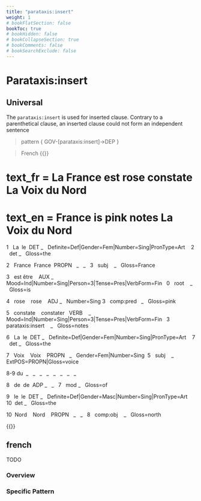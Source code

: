 ```yaml
---
title: "parataxis:insert"
weight: 1
# bookFlatSection: false
bookToc: true
# bookHidden: false
# bookCollapseSection: true
# bookComments: false
# bookSearchExclude: false
---
```



# Parataxis:insert


## Universal
The `parataxis:insert` is used for inserted clause. Contrary to a parenthetical clause, an inserted clause could not form an independent sentence

> pattern { GOV-[parataxis:insert]->DEP }  
  
> French
{{<conll>}}

# text_fr = La France est rose constate La Voix du Nord

# text_en = France is pink notes La Voix du Nord

1   La  le  DET _   Definite=Def|Gender=Fem|Number=Sing|PronType=Art    2   det _   Gloss=the

2   France  France  PROPN   _   _   3   subj    _   Gloss=France

3   est être    AUX _   Mood=Ind|Number=Sing|Person=3|Tense=Pres|VerbForm=Fin   0   root    _   Gloss=is

4   rose    rose    ADJ _   Number=Sing 3   comp:pred   _   Gloss=pink

5   constate    constater   VERB    _   Mood=Ind|Number=Sing|Person=3|Tense=Pres|VerbForm=Fin   3   parataxis:insert    _   Gloss=notes

6   La  le  DET _   Definite=Def|Gender=Fem|Number=Sing|PronType=Art    7   det _   Gloss=the

7   Voix    Voix    PROPN   _   Gender=Fem|Number=Sing  5   subj    _   ExtPOS=PROPN|Gloss=voice

8-9 du  _   _   _   _   _   _   _   _

8   de  de  ADP _   _   7   mod _   Gloss=of

9   le  le  DET _   Definite=Def|Gender=Masc|Number=Sing|PronType=Art   10  det _   Gloss=the

10  Nord    Nord    PROPN   _   _   8   comp:obj    _   Gloss=north

{{</conll>}}








## french

TODO
### Overview

### Specific Pattern



